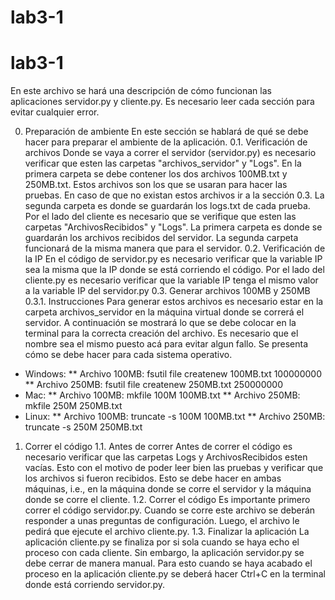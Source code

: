 # lab3-1
# lab3-1
En este archivo se hará una descripción de cómo funcionan las aplicaciones servidor.py y cliente.py. Es necesario leer cada sección para evitar cualquier error.

0. Preparación de ambiente
En este sección se hablará de qué se debe hacer para preparar el ambiente de la aplicación. 
0.1. Verificación de archivos
Donde se vaya a correr el servidor (servidor.py) es necesario verificar que esten las carpetas "archivos_servidor" y "Logs". En la primera carpeta se debe contener los dos archivos 100MB.txt y 250MB.txt. Estos archivos son los que se usaran para hacer las pruebas. En caso de que no existan estos archivos ir a la sección 0.3. La segunda carpeta es donde se guardarán los logs.txt de cada prueba. Por el lado del cliente es necesario que se verifique que esten las carpetas "ArchivosRecibidos" y "Logs". La primera carpeta es donde se guardarán los archivos recibidos del servidor. La segunda  carpeta funcionará de la misma manera que para el servidor.
0.2. Verificación de la IP
En el código de servidor.py es necesario verificar que la variable IP sea la misma que la IP donde se está corriendo el código. Por el lado del cliente.py es necesario verificar que la variable IP tenga el mismo valor a la variable IP del servidor.py
0.3. Generar archivos 100MB y 250MB
0.3.1. Instrucciones 
Para generar estos archivos es necesario estar en la carpeta archivos_servidor en la máquina virtual donde se correrá el servidor. A continuación se mostrará lo que se debe colocar en la terminal para la correcta creación del archivo. Es necesario que el nombre sea el mismo puesto acá para evitar algun fallo. Se presenta cómo se debe hacer para cada sistema operativo.
* Windows: 
  ** Archivo 100MB: fsutil file createnew 100MB.txt 100000000
  ** Archivo 250MB: fsutil file createnew 250MB.txt 250000000
* Mac:
  ** Archivo 100MB: mkfile 100M 100MB.txt
  ** Archivo 250MB: mkfile 250M 250MB.txt
* Linux:
  ** Archivo 100MB: truncate -s 100M 100MB.txt
  ** Archivo 250MB: truncate -s 250M 250MB.txt

1. Correr el código
1.1. Antes de correr
Antes de correr el código es necesario verificar que las carpetas Logs y ArchivosRecibidos esten vacías. Esto con el motivo de poder leer bien las pruebas y verificar que los archivos si fueron recibidos. Esto se debe hacer en ambas máquinas, i.e., en la máquina donde se corre el servidor y la máquina donde se corre el cliente. 
1.2. Correr el código
Es importante primero correr el código servidor.py. Cuando se corre este archivo se deberán responder a unas preguntas de configuración. Luego, el archivo le pedirá que ejecute el archivo cliente.py.
1.3. Finalizar la aplicación
La aplicación cliente.py se finaliza por si sola cuando se haya echo el proceso con cada cliente. Sin embargo, la aplicación servidor.py se debe cerrar de manera manual. Para esto cuando se haya acabado el proceso en la aplicación cliente.py se deberá hacer Ctrl+C en la terminal donde está corriendo servidor.py.

